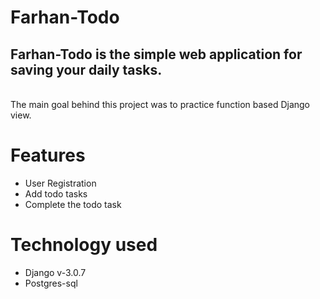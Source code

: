 # Farhan-Todo

<h2>Farhan-Todo is the simple web application for saving your daily tasks. </h2><br>
The main goal behind this project was to practice function based Django view.

# Features
<ul>
  <li> User Registration </li>
  <li> Add todo tasks </li>
  <li> Complete the todo task </li>
 </ul>
 
# Technology used
 
 <ul>
  <li> Django v-3.0.7 </li>
  <li> Postgres-sql </li>
 </ul>
